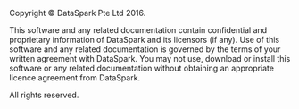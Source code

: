 Copyright © DataSpark Pte Ltd 2016.

This software and any related documentation contain confidential and proprietary information of DataSpark and its licensors (if any).
Use of this software and any related documentation is governed by the terms of your written agreement with DataSpark.
You may not use, download or install this software or any related documentation without obtaining an appropriate licence agreement from DataSpark.

All rights reserved.

